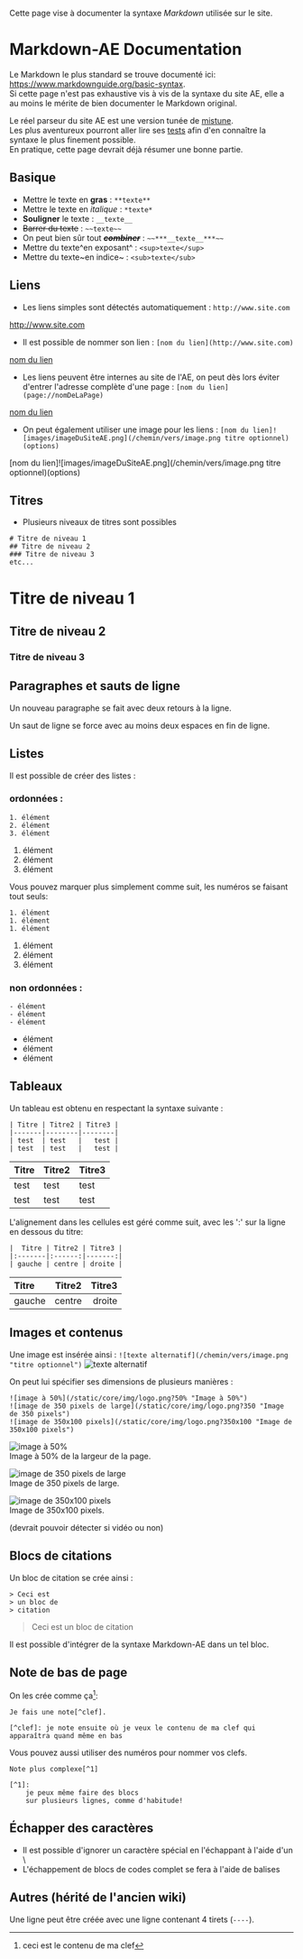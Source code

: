 Cette page vise à documenter la syntaxe *Markdown* utilisée sur le site.

# Markdown-AE Documentation

Le Markdown le plus standard se trouve documenté ici:
https://www.markdownguide.org/basic-syntax.  
Si cette page n'est pas exhaustive vis à vis de la syntaxe du site AE,
elle a au moins le mérite de bien documenter le Markdown original.

Le réel parseur du site AE est une version tunée de [mistune](https://github.com/lepture/mistune).  
Les plus aventureux pourront aller lire ses [tests](https://github.com/lepture/mistune/blob/master/tests/fixtures)
afin d'en connaître la syntaxe le plus finement possible.  
En pratique, cette page devrait déjà résumer une bonne partie.

## Basique

- Mettre le texte en **gras** : `**texte**`
- Mettre le texte en *italique* : `*texte*`
- __Souligner__ le texte : `__texte__`
- ~~Barrer du texte~~ : `~~texte~~`
- On peut bien sûr tout ~~***__combiner__***~~ : `~~***__texte__***~~`
- Mettre du texte^en exposant^ : `<sup>texte</sup>`
- Mettre du texte~en indice~ : `<sub>texte</sub>`


## Liens

- Les liens simples sont détectés automatiquement : `http://www.site.com`

http://www.site.com

- Il est possible de nommer son lien : `[nom du lien](http://www.site.com)`

[nom du lien](http://www.site.com)

- Les liens peuvent être internes au site de l'AE, on peut dès lors éviter d'entrer
l'adresse complète d'une page : `[nom du lien](page://nomDeLaPage)`

[nom du lien](page://nomDeLaPage)

- On peut également utiliser une image pour les liens :
`[nom du lien]![images/imageDuSiteAE.png](/chemin/vers/image.png titre optionnel)(options)`

[nom du lien]![images/imageDuSiteAE.png](/chemin/vers/image.png titre optionnel)(options)



## Titres

- Plusieurs niveaux de titres sont possibles

```
# Titre de niveau 1
## Titre de niveau 2
### Titre de niveau 3
etc...
```
# Titre de niveau 1
## Titre de niveau 2
### Titre de niveau 3

## Paragraphes et sauts de ligne

Un nouveau paragraphe se fait avec deux retours à la ligne.

Un saut de ligne se force avec au moins deux espaces en fin de ligne.


## Listes

Il est possible de créer des listes :

### ordonnées :

```
1. élément
2. élément
3. élément
```
1. élément
1. élément
1. élément

Vous pouvez marquer plus simplement comme suit, les numéros se faisant tout seuls:
```
1. élément
1. élément
1. élément
```

1. élément
1. élément
1. élément


### non ordonnées :

```
- élément
- élément
- élément
```
- élément
- élément
- élément


## Tableaux

Un tableau est obtenu en respectant la syntaxe suivante :

```
| Titre | Titre2 | Titre3 |
|-------|--------|--------|
| test  | test   |   test |
| test  | test   |   test |
```
| Titre | Titre2 | Titre3 |
|-------|--------|--------|
| test  | test   |   test |
| test  | test   |   test |

L'alignement dans les cellules est géré comme suit, avec les ':' sur la ligne en dessous du titre:

```
|  Titre | Titre2 | Titre3 |
|:-------|:------:|-------:|
| gauche | centre | droite |
```
|  Titre | Titre2 | Titre3 |
|:-------|:------:|-------:|
| gauche | centre | droite |


## Images et contenus

Une image est insérée ainsi : `![texte alternatif](/chemin/vers/image.png "titre optionnel")`
![texte alternatif](/static/core/img/logo.png "titre optionnel")

On peut lui spécifier ses dimensions de plusieurs manières :

```
![image à 50%](/static/core/img/logo.png?50% "Image à 50%")
![image de 350 pixels de large](/static/core/img/logo.png?350 "Image de 350 pixels")
![image de 350x100 pixels](/static/core/img/logo.png?350x100 "Image de 350x100 pixels")
```


![image à 50%](/static/core/img/logo.png?50% "Image à 50%")  
Image à 50% de la largeur de la page.

![image de 350 pixels de large](/static/core/img/logo.png?350 "Image de 350 pixels")  
Image de 350 pixels de large.

![image de 350x100 pixels](/static/core/img/logo.png?350x100 "Image de 350x100 pixels")   
Image de 350x100 pixels.

(devrait pouvoir détecter si vidéo ou non)

## Blocs de citations

Un bloc de citation se crée ainsi :
```
> Ceci est
> un bloc de
> citation
```

> Ceci est
> un bloc de
> citation

Il est possible d'intégrer de la syntaxe Markdown-AE dans un tel bloc.

## Note de bas de page

On les crée comme ça[^key]:

[^key]: ceci est le contenu de ma clef
```
Je fais une note[^clef].

[^clef]: je note ensuite où je veux le contenu de ma clef qui apparaîtra quand même en bas
```
Vous pouvez aussi utiliser des numéros pour nommer vos clefs.

```
Note plus complexe[^1]

[^1]:
    je peux même faire des blocs
    sur plusieurs lignes, comme d'habitude!
```

## Échapper des caractères

- Il est possible d'ignorer un caractère spécial en l'échappant à l'aide d'un \
- L'échappement de blocs de codes complet se fera à l'aide de balises <nosyntax></nosyntax>

## Autres (hérité de l'ancien wiki)

Une ligne peut être créée avec une ligne contenant 4 tirets (`----`).
